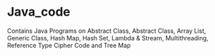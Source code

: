 # Java_code
Contains Java Programs on Abstract Class, Abstract Class, Array List, Generic Class, Hash Map, Hash Set, Lambda & Stream, Multithreading, Reference Type Cipher Code and Tree Map
